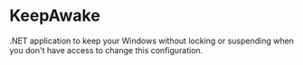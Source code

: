 # KeepAwake
.NET application to keep your Windows without locking or suspending when you don't have access to change this configuration.
